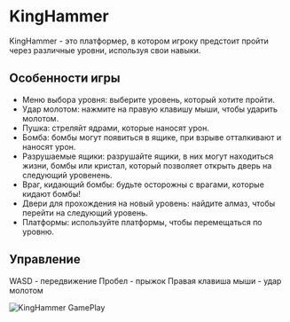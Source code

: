 # KingHammer
KingHammer - это платформер, в котором игроку предстоит пройти через различные уровни, используя свои навыки.

## Особенности игры
+ Меню выбора уровня: выберите уровень, который хотите пройти.
+ Удар молотом: нажмите на правую клавишу мыши, чтобы ударить молотом.
+ Пушка: стреляйт ядрами, которые наносят урон.
+ Бомба: бомбы могут появиться в ящике, при взрыве отталкивают и наносят урон.
+ Разрушаемые ящики: разрушайте ящики, в них могут находиться жизни, бомбы или кристал, который позволяет открыть дверь на следующий уровенень.
+ Враг, кидающий бомбы: будьте осторожны с врагами, которые кидают бомбы!
+ Двери для прохождения на новый уровень: найдите алмаз, чтобы перейти на следующий уровень.
+ Платформы: используйте платформы, чтобы перемещаться по уровню.
## Управление
WASD - передвижение
Пробел - прыжок
Правая клавиша мыши - удар молотом

![KingHammer GamePlay](https://github.com/Juampie/KingHammer/assets/100756099/02534eeb-7535-4f95-ab2e-baa65f77f153)
